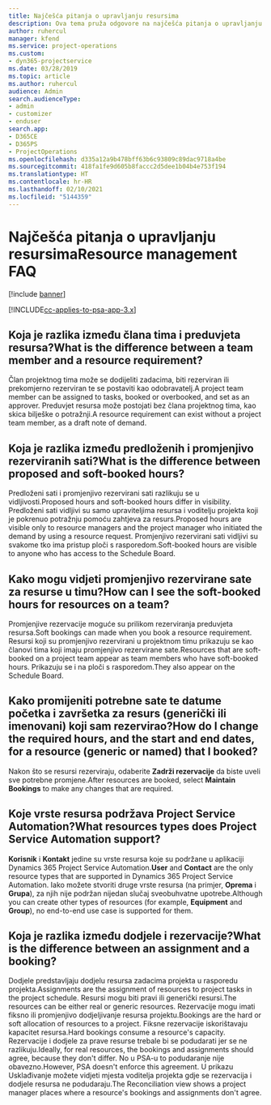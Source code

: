 ```yaml
---
title: Najčešća pitanja o upravljanju resursima
description: Ova tema pruža odgovore na najčešća pitanja o upravljanju resursima.
author: ruhercul
manager: kfend
ms.service: project-operations
ms.custom:
- dyn365-projectservice
ms.date: 03/28/2019
ms.topic: article
ms.author: ruhercul
audience: Admin
search.audienceType:
- admin
- customizer
- enduser
search.app:
- D365CE
- D365PS
- ProjectOperations
ms.openlocfilehash: d335a12a9b478bff63b6c93809c89dac9718a4be
ms.sourcegitcommit: 418fa1fe9d605b8faccc2d5dee1b04b4e753f194
ms.translationtype: HT
ms.contentlocale: hr-HR
ms.lasthandoff: 02/10/2021
ms.locfileid: "5144359"
---
```

# <a name="resource-management-faq"></a><span data-ttu-id="99b3d-103">Najčešća pitanja o upravljanju resursima</span><span class="sxs-lookup"><span data-stu-id="99b3d-103">Resource management FAQ</span></span>

[!include [banner](../includes/psa-now-project-operations.md)]

[!INCLUDE[cc-applies-to-psa-app-3.x](../includes/cc-applies-to-psa-app-3x.md)]

## <a name="what-is-the-difference-between-a-team-member-and-a-resource-requirement"></a><span data-ttu-id="99b3d-104">Koja je razlika između člana tima i preduvjeta resursa?</span><span class="sxs-lookup"><span data-stu-id="99b3d-104">What is the difference between a team member and a resource requirement?</span></span>

<span data-ttu-id="99b3d-105">Član projektnog tima može se dodijeliti zadacima, biti rezerviran ili prekomjerno rezerviran te se postaviti kao odobravatelj.</span><span class="sxs-lookup"><span data-stu-id="99b3d-105">A project team member can be assigned to tasks, booked or overbooked, and set as an approver.</span></span> <span data-ttu-id="99b3d-106">Preduvjet resursa može postojati bez člana projektnog tima, kao skica bilješke o potražnji.</span><span class="sxs-lookup"><span data-stu-id="99b3d-106">A resource requirement can exist without a project team member, as a draft note of demand.</span></span> 

## <a name="what-is-the-difference-between-proposed-and-soft-booked-hours"></a><span data-ttu-id="99b3d-107">Koja je razlika između predloženih i promjenjivo rezerviranih sati?</span><span class="sxs-lookup"><span data-stu-id="99b3d-107">What is the difference between proposed and soft-booked hours?</span></span>

<span data-ttu-id="99b3d-108">Predloženi sati i promjenjivo rezervirani sati razlikuju se u vidljivosti.</span><span class="sxs-lookup"><span data-stu-id="99b3d-108">Proposed hours and soft-booked hours differ in visibility.</span></span> <span data-ttu-id="99b3d-109">Predloženi sati vidljivi su samo upraviteljima resursa i voditelju projekta koji je pokrenuo potražnju pomoću zahtjeva za resurs.</span><span class="sxs-lookup"><span data-stu-id="99b3d-109">Proposed hours are visible only to resource managers and the project manager who initiated the demand by using a resource request.</span></span> <span data-ttu-id="99b3d-110">Promjenjivo rezervirani sati vidljivi su svakome tko ima pristup ploči s rasporedom.</span><span class="sxs-lookup"><span data-stu-id="99b3d-110">Soft-booked hours are visible to anyone who has access to the Schedule Board.</span></span>

## <a name="how-can-i-see-the-soft-booked-hours-for-resources-on-a-team"></a><span data-ttu-id="99b3d-111">Kako mogu vidjeti promjenjivo rezervirane sate za resurse u timu?</span><span class="sxs-lookup"><span data-stu-id="99b3d-111">How can I see the soft-booked hours for resources on a team?</span></span>

<span data-ttu-id="99b3d-112">Promjenjive rezervacije moguće su prilikom rezerviranja preduvjeta resursa.</span><span class="sxs-lookup"><span data-stu-id="99b3d-112">Soft bookings can made when you book a resource requirement.</span></span> <span data-ttu-id="99b3d-113">Resursi koji su promjenjivo rezervirani u projektnom timu prikazuju se kao članovi tima koji imaju promjenjivo rezervirane sate.</span><span class="sxs-lookup"><span data-stu-id="99b3d-113">Resources that are soft-booked on a project team appear as team members who have soft-booked hours.</span></span> <span data-ttu-id="99b3d-114">Prikazuju se i na ploči s rasporedom.</span><span class="sxs-lookup"><span data-stu-id="99b3d-114">They also appear on the Schedule Board.</span></span>

## <a name="how-do-i-change-the-required-hours-and-the-start-and-end-dates-for-a-resource-generic-or-named-that-i-booked"></a><span data-ttu-id="99b3d-115">Kako promijeniti potrebne sate te datume početka i završetka za resurs (generički ili imenovani) koji sam rezervirao?</span><span class="sxs-lookup"><span data-stu-id="99b3d-115">How do I change the required hours, and the start and end dates, for a resource (generic or named) that I booked?</span></span>

<span data-ttu-id="99b3d-116">Nakon što se resursi rezerviraju, odaberite **Zadrži rezervacije** da biste uveli sve potrebne promjene.</span><span class="sxs-lookup"><span data-stu-id="99b3d-116">After resources are booked, select **Maintain Bookings** to make any changes that are required.</span></span>

## <a name="what-resources-types-does-project-service-automation-support"></a><span data-ttu-id="99b3d-117">Koje vrste resursa podržava Project Service Automation?</span><span class="sxs-lookup"><span data-stu-id="99b3d-117">What resources types does Project Service Automation support?</span></span>

<span data-ttu-id="99b3d-118">**Korisnik** i **Kontakt** jedine su vrste resursa koje su podržane u aplikaciji Dynamics 365 Project Service Automation.</span><span class="sxs-lookup"><span data-stu-id="99b3d-118">**User** and **Contact** are the only resource types that are supported in Dynamics 365 Project Service Automation.</span></span> <span data-ttu-id="99b3d-119">Iako možete stvoriti druge vrste resursa (na primjer, **Oprema** i **Grupa**), za njih nije podržan nijedan slučaj sveobuhvatne upotrebe.</span><span class="sxs-lookup"><span data-stu-id="99b3d-119">Although you can create other types of resources (for example, **Equipment** and **Group**), no end-to-end use case is supported for them.</span></span>

## <a name="what-is-the-difference-between-an-assignment-and-a-booking"></a><span data-ttu-id="99b3d-120">Koja je razlika između dodjele i rezervacije?</span><span class="sxs-lookup"><span data-stu-id="99b3d-120">What is the difference between an assignment and a booking?</span></span>

<span data-ttu-id="99b3d-121">Dodjele predstavljaju dodjelu resursa zadacima projekta u rasporedu projekta.</span><span class="sxs-lookup"><span data-stu-id="99b3d-121">Assignments are the assignment of resources to project tasks in the project schedule.</span></span> <span data-ttu-id="99b3d-122">Resursi mogu biti pravi ili generički resursi.</span><span class="sxs-lookup"><span data-stu-id="99b3d-122">The resources can be either real or generic resources.</span></span> <span data-ttu-id="99b3d-123">Rezervacije mogu imati fiksno ili promjenjivo dodjeljivanje resursa projektu.</span><span class="sxs-lookup"><span data-stu-id="99b3d-123">Bookings are the hard or soft allocation of resources to a project.</span></span> <span data-ttu-id="99b3d-124">Fiksne rezervacije iskorištavaju kapacitet resursa.</span><span class="sxs-lookup"><span data-stu-id="99b3d-124">Hard bookings consume a resource's capacity.</span></span> <span data-ttu-id="99b3d-125">Rezervacije i dodjele za prave resurse trebale bi se podudarati jer se ne razlikuju.</span><span class="sxs-lookup"><span data-stu-id="99b3d-125">Ideally, for real resources, the bookings and assignments should agree, because they don't differ.</span></span> <span data-ttu-id="99b3d-126">No u PSA-u to podudaranje nije obavezno.</span><span class="sxs-lookup"><span data-stu-id="99b3d-126">However, PSA doesn't enforce this agreement.</span></span> <span data-ttu-id="99b3d-127">U prikazu Usklađivanje možete vidjeti mjesta voditelja projekta gdje se rezervacija i dodjele resursa ne podudaraju.</span><span class="sxs-lookup"><span data-stu-id="99b3d-127">The Reconciliation view shows a project manager places where a resource's bookings and assignments don't agree.</span></span>
